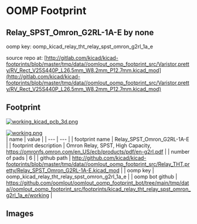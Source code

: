 # OOMP Footprint  
## Relay_SPST_Omron_G2RL-1A-E  by none  
  
oomp key: oomp_kicad_relay_tht_relay_spst_omron_g2rl_1a_e  
  
source repo at: [http://gitlab.com/kicad/kicad-footprints/blob/master/tmp/data//oomlout_oomp_footprint_src/Varistor.pretty/RV_Rect_V25S440P_L26.5mm_W8.2mm_P12.7mm.kicad_mod](http://gitlab.com/kicad/kicad-footprints/blob/master/tmp/data//oomlout_oomp_footprint_src/Varistor.pretty/RV_Rect_V25S440P_L26.5mm_W8.2mm_P12.7mm.kicad_mod)  
## Footprint  
  
[![working_kicad_pcb_3d.png](working_kicad_pcb_3d_600.png)](working_kicad_pcb_3d.png)  
  
[![working.png](working_600.png)](working.png)  
| name | value | 
| --- | --- | 
| footprint name | Relay_SPST_Omron_G2RL-1A-E | 
| footprint description | Omron Relay, SPST, High Capacity,  https://omronfs.omron.com/en_US/ecb/products/pdf/en-g2rl.pdf | 
| number of pads | 6 | 
| github path | http://github.com/kicad/kicad-footprints/blob/master/tmp/data//oomlout_oomp_footprint_src/Relay_THT.pretty/Relay_SPST_Omron_G2RL-1A-E.kicad_mod | 
| oomp key | oomp_kicad_relay_tht_relay_spst_omron_g2rl_1a_e | 
| oomp bot github | https://github.com/oomlout/oomlout_oomp_footprint_bot/tree/main/tmp/data//oomlout_oomp_footprint_src/footprints/kicad_relay_tht_relay_spst_omron_g2rl_1a_e/working | 
## Images  
